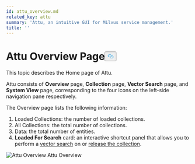 ```yaml
---
id: attu_overview.md
related_key: attu
summary: 'Attu, an intuitive GUI for Milvus service management.'
title: ''
---
```

<h1 id="Attu-Overview-Page" class="common-anchor-header">Attu Overview Page<button data-href="#Attu-Overview-Page" class="anchor-icon" translate="no">
      <svg translate="no"
        aria-hidden="true"
        focusable="false"
        height="20"
        version="1.1"
        viewBox="0 0 16 16"
        width="16"
      >
        <path
          fill="#0092E4"
          fill-rule="evenodd"
          d="M4 9h1v1H4c-1.5 0-3-1.69-3-3.5S2.55 3 4 3h4c1.45 0 3 1.69 3 3.5 0 1.41-.91 2.72-2 3.25V8.59c.58-.45 1-1.27 1-2.09C10 5.22 8.98 4 8 4H4c-.98 0-2 1.22-2 2.5S3 9 4 9zm9-3h-1v1h1c1 0 2 1.22 2 2.5S13.98 12 13 12H9c-.98 0-2-1.22-2-2.5 0-.83.42-1.64 1-2.09V6.25c-1.09.53-2 1.84-2 3.25C6 11.31 7.55 13 9 13h4c1.45 0 3-1.69 3-3.5S14.5 6 13 6z"
        ></path>
      </svg>
    </button></h1><p>This topic describes the Home page of Attu.</p>
<p>Attu consists of <strong>Overview</strong> page, <strong>Collection</strong> page, <strong>Vector Search</strong> page, and <strong>System View</strong> page, corresponding to the four icons on the left-side navigation pane respectively.</p>
<p>The Overview page lists the following information:</p>
<ol>
<li>Loaded Collections: the number of loaded collections.</li>
<li>All Collections: the total number of collections.</li>
<li>Data: the total number of entities.</li>
<li><strong>Loaded For Search</strong> card: an interactive shortcut panel that allows you to perform a <a href="/docs/zh/attu_search.md">vector search</a> on or <a href="/docs/zh/attu_collection.md">release the collection</a>.</li>
</ol>
<p>
  <span class="img-wrapper">
    <img translate="no" src="/docs/v2.2.x/assets/attu/insight_overview_page.png" alt="Attu Overview" class="doc-image" id="attu-overview" />
    <span>Attu Overview</span>
  </span>
</p>

